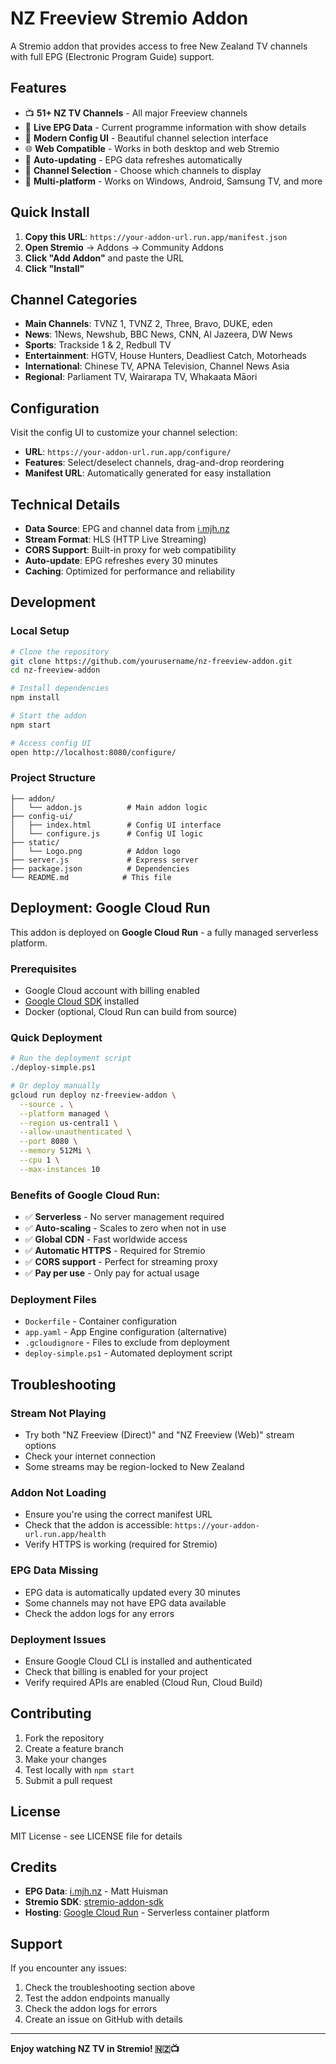 # NZ Freeview Stremio Addon

A Stremio addon that provides access to free New Zealand TV channels with full EPG (Electronic Program Guide) support.

## Features

- 📺 **51+ NZ TV Channels** - All major Freeview channels
- 📅 **Live EPG Data** - Current programme information with show details
- 🎨 **Modern Config UI** - Beautiful channel selection interface
- 🌐 **Web Compatible** - Works in both desktop and web Stremio
- 🔄 **Auto-updating** - EPG data refreshes automatically
- 🎯 **Channel Selection** - Choose which channels to display
- 📱 **Multi-platform** - Works on Windows, Android, Samsung TV, and more

## Quick Install

1. **Copy this URL**: `https://your-addon-url.run.app/manifest.json`
2. **Open Stremio** → Addons → Community Addons
3. **Click "Add Addon"** and paste the URL
4. **Click "Install"**

## Channel Categories

- **Main Channels**: TVNZ 1, TVNZ 2, Three, Bravo, DUKE, eden
- **News**: 1News, Newshub, BBC News, CNN, Al Jazeera, DW News
- **Sports**: Trackside 1 & 2, Redbull TV
- **Entertainment**: HGTV, House Hunters, Deadliest Catch, Motorheads
- **International**: Chinese TV, APNA Television, Channel News Asia
- **Regional**: Parliament TV, Wairarapa TV, Whakaata Māori

## Configuration

Visit the config UI to customize your channel selection:
- **URL**: `https://your-addon-url.run.app/configure/`
- **Features**: Select/deselect channels, drag-and-drop reordering
- **Manifest URL**: Automatically generated for easy installation

## Technical Details

- **Data Source**: EPG and channel data from [i.mjh.nz](https://i.mjh.nz/)
- **Stream Format**: HLS (HTTP Live Streaming)
- **CORS Support**: Built-in proxy for web compatibility
- **Auto-update**: EPG refreshes every 30 minutes
- **Caching**: Optimized for performance and reliability

## Development

### Local Setup
```bash
# Clone the repository
git clone https://github.com/yourusername/nz-freeview-addon.git
cd nz-freeview-addon

# Install dependencies
npm install

# Start the addon
npm start

# Access config UI
open http://localhost:8080/configure/
```

### Project Structure
```
├── addon/
│   └── addon.js          # Main addon logic
├── config-ui/
│   ├── index.html        # Config UI interface
│   └── configure.js      # Config UI logic
├── static/
│   └── Logo.png          # Addon logo
├── server.js             # Express server
├── package.json          # Dependencies
└── README.md            # This file
```

## Deployment: Google Cloud Run

This addon is deployed on **Google Cloud Run** - a fully managed serverless platform.

### Prerequisites
- Google Cloud account with billing enabled
- [Google Cloud SDK](https://cloud.google.com/sdk/docs/install) installed
- Docker (optional, Cloud Run can build from source)

### Quick Deployment
```bash
# Run the deployment script
./deploy-simple.ps1

# Or deploy manually
gcloud run deploy nz-freeview-addon \
  --source . \
  --platform managed \
  --region us-central1 \
  --allow-unauthenticated \
  --port 8080 \
  --memory 512Mi \
  --cpu 1 \
  --max-instances 10
```

### Benefits of Google Cloud Run:
- ✅ **Serverless** - No server management required
- ✅ **Auto-scaling** - Scales to zero when not in use
- ✅ **Global CDN** - Fast worldwide access
- ✅ **Automatic HTTPS** - Required for Stremio
- ✅ **CORS support** - Perfect for streaming proxy
- ✅ **Pay per use** - Only pay for actual usage

### Deployment Files
- `Dockerfile` - Container configuration
- `app.yaml` - App Engine configuration (alternative)
- `.gcloudignore` - Files to exclude from deployment
- `deploy-simple.ps1` - Automated deployment script

## Troubleshooting

### Stream Not Playing
- Try both "NZ Freeview (Direct)" and "NZ Freeview (Web)" stream options
- Check your internet connection
- Some streams may be region-locked to New Zealand

### Addon Not Loading
- Ensure you're using the correct manifest URL
- Check that the addon is accessible: `https://your-addon-url.run.app/health`
- Verify HTTPS is working (required for Stremio)

### EPG Data Missing
- EPG data is automatically updated every 30 minutes
- Some channels may not have EPG data available
- Check the addon logs for any errors

### Deployment Issues
- Ensure Google Cloud CLI is installed and authenticated
- Check that billing is enabled for your project
- Verify required APIs are enabled (Cloud Run, Cloud Build)

## Contributing

1. Fork the repository
2. Create a feature branch
3. Make your changes
4. Test locally with `npm start`
5. Submit a pull request

## License

MIT License - see LICENSE file for details

## Credits

- **EPG Data**: [i.mjh.nz](https://i.mjh.nz/) - Matt Huisman
- **Stremio SDK**: [stremio-addon-sdk](https://github.com/Stremio/stremio-addon-sdk)
- **Hosting**: [Google Cloud Run](https://cloud.google.com/run) - Serverless container platform

## Support

If you encounter any issues:
1. Check the troubleshooting section above
2. Test the addon endpoints manually
3. Check the addon logs for errors
4. Create an issue on GitHub with details

---

**Enjoy watching NZ TV in Stremio! 🇳🇿📺**

